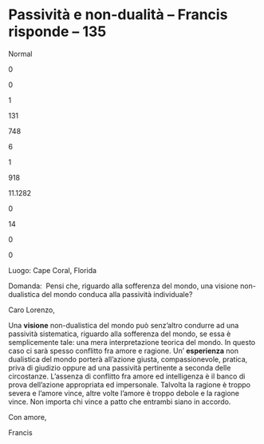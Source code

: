 # Passività e non-dualità – Francis risponde – 135

 

Normal

0

0

1

131

748

6

1

918

11.1282

0

14

0

0

 

  

Luogo: Cape Coral, Florida

Domanda:&nbsp; Pensi che, riguardo alla sofferenza del mondo, una visione non-dualistica del mondo conduca alla passivit&agrave; individuale?

 

Caro Lorenzo,

Una **visione** non-dualistica del mondo pu&ograve; senz&rsquo;altro condurre ad una passivit&agrave; sistematica, riguardo alla sofferenza del mondo, se essa &egrave; semplicemente tale: una mera interpretazione teorica del mondo. In questo caso ci sar&agrave; spesso conflitto fra amore e ragione. Un&rsquo; **esperienza** non dualistica del mondo porter&agrave; all&rsquo;azione giusta, compassionevole, pratica, priva di giudizio oppure ad una passivit&agrave; pertinente a seconda delle circostanze. L&rsquo;assenza di conflitto fra amore ed intelligenza &egrave; il banco di prova dell&rsquo;azione appropriata ed impersonale. Talvolta la ragione &egrave; troppo severa e l&rsquo;amore vince, altre volte l&rsquo;amore &egrave; troppo debole e la ragione vince. Non importa chi vince a patto che entrambi siano in accordo.

Con amore,

Francis

